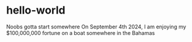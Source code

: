 # hello-world
Noobs gotta start somewhere
On September 4th 2024, I am enjoying my $100,000,000 fortune on a boat somewhere in the Bahamas
